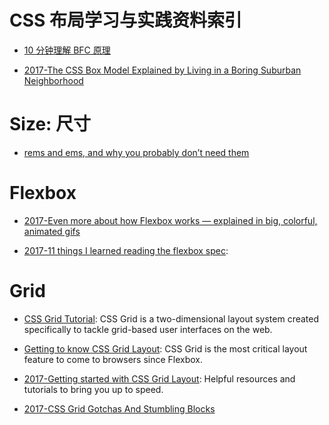 
# CSS 布局学习与实践资料索引




- [10 分钟理解 BFC 原理](https://parg.co/bOg)

- [2017-The CSS Box Model Explained by Living in a Boring Suburban Neighborhood](https://parg.co/bhN)


# Size: 尺寸


- [rems and ems, and why you probably don’t need them](https://parg.co/b4k)




# Flexbox

- [2017-Even more about how Flexbox works — explained in big, colorful, animated gifs](https://medium.freecodecamp.com/even-more-about-how-flexbox-works-explained-in-big-colorful-animated-gifs-a5a74812b053#.sxvzh9wcc)


- [2017-11 things I learned reading the flexbox spec](https://parg.co/bJJ): 


# Grid

- [CSS Grid Tutorial](https://tympanus.net/codrops/css_reference/grid/): CSS Grid is a two-dimensional layout system created specifically to tackle grid-based user interfaces on the web.


- [Getting to know CSS Grid Layout](https://cm.engineering/getting-to-know-css-grid-layout-818e43ca71a5): CSS Grid is the most critical layout feature to come to browsers since Flexbox.

- [2017-Getting started with CSS Grid Layout](https://parg.co/bNW): Helpful resources and tutorials to bring you up to speed.

- [2017-CSS Grid Gotchas And Stumbling Blocks](https://parg.co/Umq)

